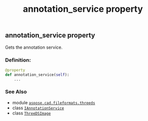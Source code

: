 ﻿---
title: annotation_service property
second_title: Aspose.CAD for Python via .NET API References
description: 
type: docs
weight: 120
url: /python-net/aspose.cad.fileformats.threeds/threedsimage/annotation_service/
is_root: false
---

## annotation_service property


Gets the annotation service.
### Definition:
```python
@property
def annotation_service(self):
    ...
```

### See Also
* module [`aspose.cad.fileformats.threeds`](../../)
* class [`IAnnotationService`](/cad/python-net/aspose.cad.annotations/iannotationservice)
* class [`ThreeDSImage`](/cad/python-net/aspose.cad.fileformats.threeds/threedsimage)
